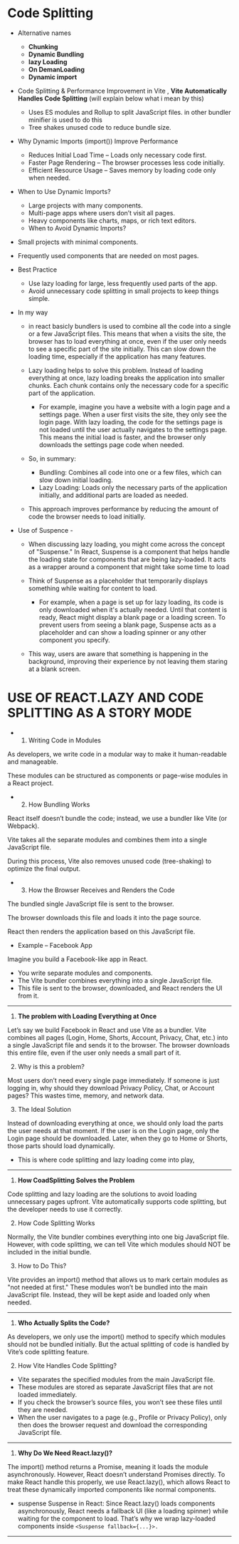 # **Code Splitting** 

* Alternative names
    - **Chunking** 
    - **Dynamic Bundling**
    - **lazy Loading**
    - **On DemanLoading**
    - **Dynamic import**

 
* Code Splitting & Performance Improvement in Vite , **Vite Automatically Handles Code Splitting** (will explain below what i mean by this)

    - Uses ES modules and Rollup to split JavaScript files. in other bundler minifier is used to do this 
    - Tree shakes unused code to reduce bundle size.

* Why Dynamic Imports (import()) Improve Performance

    - Reduces Initial Load Time – Loads only necessary code first.
    - Faster Page Rendering – The browser processes less code initially.
    - Efficient Resource Usage – Saves memory by loading code only when needed.

* When to Use Dynamic Imports?

    - Large projects with many components.
    - Multi-page apps where users don’t visit all pages.
    - Heavy components like charts, maps, or rich text editors.
    - When to Avoid Dynamic Imports?

* Small projects with minimal components.
* Frequently used components that are needed on most pages.

* Best Practice
    - Use lazy loading for large, less frequently used parts of the app.
    - Avoid unnecessary code splitting in small projects to keep things simple.

* In my way 
    - in react basicly bundlers is used  to combine all the code into a single or a few JavaScript files. This means that when a
    visits the site, the browser has to load everything at once, even if the user only needs to see a specific part of the site initially. This can slow down the loading time, especially if the application has many features.

    - Lazy loading helps to solve this problem. Instead of loading everything at once, lazy loading breaks the application into smaller chunks. Each chunk contains only the necessary code for a specific part of the application.

        - For example, imagine you have a website with a login page and a settings page. When a user first visits the site, they only see the login page. With lazy loading, the code for the settings page is not loaded until the user actually navigates to the settings page. This means the initial load is faster, and the browser only downloads the settings page code when needed.

    - So, in summary:
        - Bundling: Combines all code into one or a few files, which can slow down initial loading.
        - Lazy Loading: Loads only the necessary parts of the application initially, and additional parts are loaded as needed.

    - This approach improves performance by reducing the amount of code the browser needs to load initially.


* Use of Suspence -
    - When discussing lazy loading, you might come across the concept of "Suspense."
    In React, Suspense is a component that helps handle the loading state for components that are being lazy-loaded. It acts as a wrapper around a component that might take some time to load
    
    - Think of Suspense as a placeholder that temporarily displays something while waiting for content to load.

        - For example, when a page is set up for lazy loading, its code is only downloaded when it's actually needed. Until that content is ready, React might display a blank page or a loading screen. To prevent users from seeing a blank page, Suspense acts as a placeholder and can show a loading spinner or any other component you specify.

    - This way, users are aware that something is happening in the background, improving their experience by not leaving them staring at a blank screen.



# USE OF REACT.LAZY AND CODE SPLITTING  AS A STORY MODE

* 1. Writing Code in Modules

As developers, we write code in a modular way to make it human-readable and manageable.

These modules can be structured as components or page-wise modules in a React project.

* 2. How Bundling Works

React itself doesn’t bundle the code; instead, we use a bundler like Vite (or Webpack).

Vite takes all the separate modules and combines them into a single JavaScript file.

During this process, Vite also removes unused code (tree-shaking) to optimize the final output.

* 3. How the Browser Receives and Renders the Code

The bundled single JavaScript file is sent to the browser.

The browser downloads this file and loads it into the page source.

React then renders the application based on this JavaScript file.

* Example – Facebook App

Imagine you build a Facebook-like app in React.

- You write separate modules and components.
- The Vite bundler combines everything into a single JavaScript file.
- This file is sent to the browser, downloaded, and React renders the UI from it.

------------------------------
1. **The problem with Loading Everything at Once**

Let’s say we build Facebook in React and use Vite as a bundler.
Vite combines all pages (Login, Home, Shorts, Account, Privacy, Chat, etc.) into a single JavaScript file and sends it to the browser.
The browser downloads this entire file, even if the user only needs a small part of it.

2. Why is this a problem?

Most users don’t need every single page immediately.
If someone is just logging in, why should they download Privacy Policy, Chat, or Account pages?
This wastes time, memory, and network data.

3. The Ideal Solution

Instead of downloading everything at once, we should only load the parts the user needs at that moment.
If the user is on the Login page, only the Login page should be downloaded.
Later, when they go to Home or Shorts, those parts should load dynamically.

* This is where code splitting and lazy loading come into play,

------------------------
1. **How CoadSplitting Solves the Problem**

Code splitting and lazy loading are the solutions to avoid loading unnecessary pages upfront. Vite automatically supports code splitting, but the developer needs to use it correctly.

2. How Code Splitting Works

Normally, the Vite bundler combines everything into one big JavaScript file. However, with code splitting, we can tell Vite which modules should NOT be included in the initial bundle.

3. How to Do This?

Vite provides an import() method that allows us to mark certain modules as "not needed at first." These modules won’t be bundled into the main JavaScript file. Instead, they will be kept aside and loaded only when needed.

----------------------------------------
1. **Who Actually Splits the Code?**

As developers, we only use the import() method to specify which modules should not be bundled initially. But the actual splitting of code is handled by Vite’s code splitting feature.

2. How Vite Handles Code Splitting?

- Vite separates the specified modules from the main JavaScript file.
- These modules are stored as separate JavaScript files that are not loaded immediately.
- If you check the browser’s source files, you won’t see these files until they are needed.
- When the user navigates to a page (e.g., Profile or Privacy Policy), only then does the browser request and download the corresponding JavaScript file.

----------------------------------------------------------------------------
1. **Why Do We Need React.lazy()?**

The import() method returns a Promise, meaning it loads the module asynchronously.
However, React doesn’t understand Promises directly.
To make React handle this properly, we use React.lazy(), which allows React to treat these dynamically imported components like normal components.

* suspense
Suspense in React: Since React.lazy() loads components asynchronously, React needs a fallback UI (like a loading spinner) while waiting for the component to load. That’s why we wrap lazy-loaded components inside 
```<Suspense fallback={...}>.```
-------------------------------------------------------------------------








 
